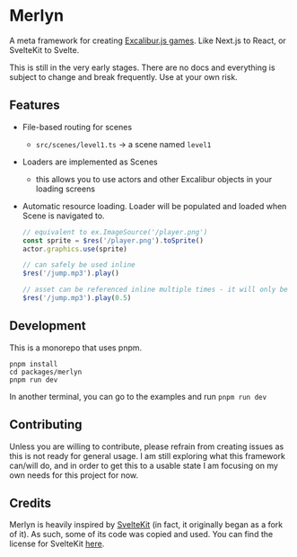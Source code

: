# Merlyn

A meta framework for creating [Excalibur.js games](https://excaliburjs.com). Like Next.js to React, or SvelteKit to Svelte.

This is still in the very early stages. There are no docs and everything is subject to change and break frequently. Use at your own risk.

## Features

- File-based routing for scenes
  - `src/scenes/level1.ts` -> a scene named `level1`
- Loaders are implemented as Scenes
  - this allows you to use actors and other Excalibur objects in your loading screens
- Automatic resource loading. Loader will be populated and loaded when Scene is navigated to.

  ```js
  // equivalent to ex.ImageSource('/player.png')
  const sprite = $res('/player.png').toSprite()
  actor.graphics.use(sprite)

  // can safely be used inline
  $res('/jump.mp3').play()

  // asset can be referenced inline multiple times - it will only be loaded once
  $res('/jump.mp3').play(0.5)
  ```

## Development

This is a monorepo that uses pnpm.

```
pnpm install
cd packages/merlyn
pnpm run dev
```

In another terminal, you can go to the examples and run `pnpm run dev`

## Contributing

Unless you are willing to contribute, please refrain from creating issues as this is not ready for general usage. I am still exploring what this framework can/will do, and in order to get this to a usable state I am focusing on my own needs for this project for now.

## Credits

Merlyn is heavily inspired by [SvelteKit](https://kit.svelte.dev) (in fact, it originally began as a fork of it). As such, some of its code was copied and used. You can find the license for SvelteKit [here](/LICENSE/LICENSE-SvelteKit).
